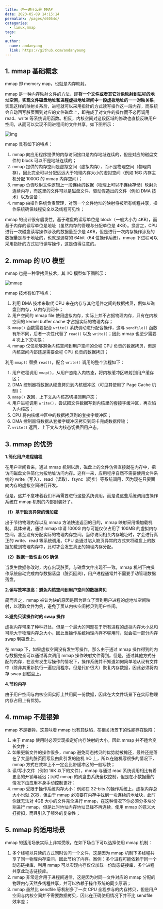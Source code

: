 ```yaml
---
title: 讲一讲什么是 MMAP
date: 2023-05-09 14:15:14
permalink: /pages/d6064c/
categories:
  - linux,mmap
tags:
  -
author:
  name: andanyang
  link: https://github.com/andanyoung
---
```


## 1. mmap 基础概念

mmap 即 memory map，也就是内存映射。

mmap 是一种内存映射文件的方法，即**将一个文件或者其它对象映射到进程的地址空间，实现文件磁盘地址和进程虚拟地址空间中一段虚拟地址的一一对映关系**。实现这样的映射关系后，进程就可以采用指针的方式读写操作这一段内存，而系统会自动回写脏页面到对应的文件磁盘上，即完成了对文件的操作而不必再调用 read、write 等系统调用函数。相反，内核空间对这段区域的修改也直接反映用户空间，从而可以实现不同进程间的文件共享。如下图所示：

![img](http://md7.admin4j.com/blog/mysql/241fc1832b779eb857d02e0a4ef6cbb5.png)

mmap 具有如下的特点：

1. mmap 向应用程序提供的内存访问接口是内存地址连续的，但是对应的磁盘文件的 block 可以不是地址连续的；
2. mmap 提供的内存空间是虚拟空间（虚拟内存），而不是物理空间（物理内存），因此完全可以分配远远大于物理内存大小的虚拟空间（例如 16G 内存主机分配 1000G 的 mmap 内存空间）；
3. mmap 负责映射文件逻辑上一段连续的数据（物理上可以不连续存储）映射为连续内存，而这里的文件可以是磁盘文件、驱动假造出的文件（例如 DMA 技术）以及设备；
4. mmap 由操作系统负责管理，对同一个文件地址的映射将被所有线程共享，操作系统确保线程安全以及线程可见性；

mmap 的设计很有启发性。基于磁盘的读写单位是 block（一般大小为 4KB），而基于内存的读写单位是地址（虽然内存的管理与分配单位是 4KB）。换言之，CPU 进行一次磁盘读写操作涉及的数据量至少是 4KB，但是进行一次内存操作涉及的数据量是基于地址的，也就是通常的 64bit（64 位操作系统）。mmap 下进程可以采用指针的方式进行读写操作，这是值得注意的。

## 2. mmap 的 I/O 模型

mmap 也是一种零拷贝技术，其 I/O 模型如下图所示：

![mmap](http://md7.admin4j.com/blog/mysql/f74658a07608458bc5c508cb1044d172.png)

mmap 技术有如下特点：

1. 利用 DMA 技术来取代 CPU 来在内存与其他组件之间的数据拷贝，例如从磁盘到内存，从内存到网卡；
2. 用户空间的 mmap file 使用虚拟内存，实际上并不占据物理内存，只有在内核空间的 kernel buffer cache 才占据实际的物理内存；
3. `mmap()` 函数需要配合 `write()` 系统调动进行配合操作，这与 `sendfile()` 函数有所不同，后者一次性代替了 `read()` 以及 `write()`；因此 mmap 也至少需要 4 次上下文切换；
4. mmap 仅仅能够避免内核空间到用户空间的全程 CPU 负责的数据拷贝，但是内核空间内部还是需要全程 CPU 负责的数据拷贝；

利用 `mmap()` 替换 `read()`，配合 `write()` 调用的整个流程如下：

1. 用户进程调用 `mmap()`，从用户态陷入内核态，将内核缓冲区映射到用户缓存区；
2. DMA 控制器将数据从硬盘拷贝到内核缓冲区（可见其使用了 Page Cache 机制）；
3. `mmap()` 返回，上下文从内核态切换回用户态；
4. 用户进程调用 `write()`，尝试把文件数据写到内核里的套接字缓冲区，再次陷入内核态；
5. CPU 将内核缓冲区中的数据拷贝到的套接字缓冲区；
6. DMA 控制器将数据从套接字缓冲区拷贝到网卡完成数据传输；
7. `write()` 返回，上下文从内核态切换回用户态。

## 3. mmap 的优势

**1.简化用户进程编程**

在用户空间看来，通过 mmap 机制以后，磁盘上的文件仿佛直接就在内存中，把访问磁盘文件简化为按地址访问内存。这样一来，应用程序自然不需要使用文件系统的 write（写入）、read（读取）、fsync（同步）等系统调用，因为现在只要面向内存的虚拟空间进行开发。

但是，这并不意味着我们不再需要进行这些系统调用，而是说这些系统调用由操作系统在 mmap 机制的内部封装好了。

**（1）基于缺页异常的懒加载**

出于节约物理内存以及 mmap 方法快速返回的目的，mmap 映射采用懒加载机制。具体来说，通过 mmap 申请 1000G 内存可能仅仅占用了 100MB 的虚拟内存空间，甚至没有分配实际的物理内存空间。当你访问相关内存地址时，才会进行真正的 write、read 等系统调用。CPU 会通过陷入缺页异常的方式来将磁盘上的数据加载到物理内存中，此时才会发生真正的物理内存分配。

**（2）数据一致性由 OS 确保**

当发生数据修改时，内存出现脏页，与磁盘文件出现不一致。mmap 机制下由操作系统自动完成内存数据落盘（脏页回刷），用户进程通常并不需要手动管理数据落盘。

**2.读写效率提高：避免内核空间到用户空间的数据拷贝**

简而言之，mmap 被认为快的原因是因为建立了页到用户进程的虚地址空间映射，以读取文件为例，避免了页从内核空间拷贝到用户空间。

**3.避免只读操作时的 swap 操作**

虚拟内存带来了种种好处，但是一个最大的问题在于所有进程的虚拟内存大小总和可能大于物理内存总大小，因此当操作系统物理内存不够用时，就会把一部分内存 swap 到磁盘上。

在 mmap 下，如果虚拟空间没有发生写操作，那么由于通过 mmap 操作得到的内存数据完全可以通过再次调用 mmap 操作映射文件得到。但是，通过其他方式分配的内存，在没有发生写操作的情况下，操作系统并不知道如何简单地从现有文件中（除非其重新执行一遍应用程序，但是代价很大）恢复内存数据，因此必须将内存 swap 到磁盘上。

**4.节约内存**

由于用户空间与内核空间实际上共用同一份数据，因此在大文件场景下在实际物理内存占用上有优势。

## 4. mmap 不是银弹

mmap 不是银弹，这意味着 mmap 也有其缺陷，在相关场景下的性能存在缺陷：

1. 由于 mmap 使用时必须实现指定好内存映射的大小，因此 mmap 并不适合变长文件；
2. 如果更新文件的操作很多，mmap 避免两态拷贝的优势就被摊还，最终还是落在了大量的脏页回写及由此引发的随机 I/O 上，所以在随机写很多的情况下，mmap 方式在效率上不一定会比带缓冲区的一般写快；
3. 读/写小文件（例如 16K 以下的文件），mmap 与通过 read 系统调用相比有着更高的开销与延迟；同时 mmap 的刷盘由系统全权控制，但是在小数据量的情况下由应用本身手动控制更好；
4. mmap 受限于操作系统内存大小：例如在 32-bits 的操作系统上，虚拟内存总大小也就 2GB，但由于 mmap 必须要在内存中找到一块连续的地址块，此时你就无法对 4GB 大小的文件完全进行 mmap，在这种情况下你必须分多块分别进行 mmap，但是此时地址内存地址已经不再连续，使用 mmap 的意义大打折扣，而且引入了额外的复杂性；

## 5. mmap 的适用场景

mmap 的适用场景实际上非常受限，在如下场合下可以选择使用 mmap 机制：

1. 多个线程以只读的方式同时访问一个文件，这是因为 mmap 机制下多线程共享了同一物理内存空间，因此节约了内存。案例：多个进程可能依赖于同一个动态链接库，利用 mmap 可以实现内存仅仅加载一份动态链接库，多个进程共享此动态链接库。
2. mmap 非常适合用于进程间通信，这是因为对同一文件对应的 mmap 分配的物理内存天然多线程共享，并可以依赖于操作系统的同步原语；
3. mmap 虽然比 sendfile 等机制多了一次 CPU 全程参与的内存拷贝，但是用户空间与内核空间并不需要数据拷贝，因此在正确使用情况下并不比 sendfile 效率差；
